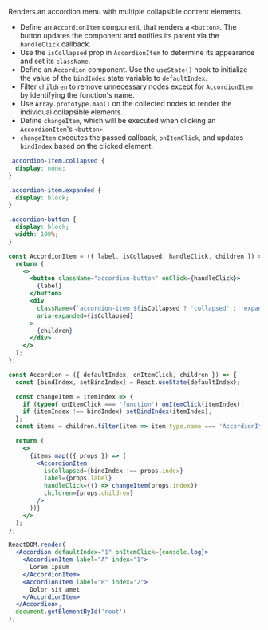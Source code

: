 Renders an accordion menu with multiple collapsible content elements.

- Define an `AccordionItem` component, that renders a `<button>`. The button updates the component and notifies its parent via the `handleClick` callback.
- Use the `isCollapsed` prop in `AccordionItem` to determine its appearance and set its `className`.
- Define an `Accordion` component. Use the `useState()` hook to initialize the value of the `bindIndex` state variable to `defaultIndex`.
- Filter `children` to remove unnecessary nodes except for `AccordionItem` by identifying the function's name.
- Use `Array.prototype.map()` on the collected nodes to render the individual collapsible elements.
- Define `changeItem`, which will be executed when clicking an `AccordionItem`'s `<button>`.
- `changeItem` executes the passed callback, `onItemClick`, and updates `bindIndex` based on the clicked element.

```css
.accordion-item.collapsed {
  display: none;
}

.accordion-item.expanded {
  display: block;
}

.accordion-button {
  display: block;
  width: 100%;
}
```

```jsx
const AccordionItem = ({ label, isCollapsed, handleClick, children }) => {
  return (
    <>
      <button className="accordion-button" onClick={handleClick}>
        {label}
      </button>
      <div
        className={`accordion-item ${isCollapsed ? 'collapsed' : 'expanded'}`}
        aria-expanded={isCollapsed}
      >
        {children}
      </div>
    </>
  );
};

const Accordion = ({ defaultIndex, onItemClick, children }) => {
  const [bindIndex, setBindIndex] = React.useState(defaultIndex);

  const changeItem = itemIndex => {
    if (typeof onItemClick === 'function') onItemClick(itemIndex);
    if (itemIndex !== bindIndex) setBindIndex(itemIndex);
  };
  const items = children.filter(item => item.type.name === 'AccordionItem');

  return (
    <>
      {items.map(({ props }) => (
        <AccordionItem
          isCollapsed={bindIndex !== props.index}
          label={props.label}
          handleClick={() => changeItem(props.index)}
          children={props.children}
        />
      ))}
    </>
  );
};
```

```jsx
ReactDOM.render(
  <Accordion defaultIndex="1" onItemClick={console.log}>
    <AccordionItem label="A" index="1">
      Lorem ipsum
    </AccordionItem>
    <AccordionItem label="B" index="2">
      Dolor sit amet
    </AccordionItem>
  </Accordion>,
  document.getElementById('root')
);
```
